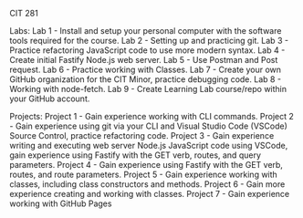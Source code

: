CIT 281

Labs:
Lab 1 - Install and setup your personal computer with the software tools required for the course.
Lab 2 - Setting up and practicing git.
Lab 3 - Practice refactoring JavaScript code to use more modern syntax.
Lab 4 - Create initial Fastify Node.js web server.
Lab 5 - Use Postman and Post request.
Lab 6 - Practice working with Classes.
Lab 7 - Create your own GitHub organization for the CIT Minor, practice debugging code.
Lab 8 - Working with node-fetch.
Lab 9 - Create Learning Lab course/repo within your GitHub account.

Projects:
Project 1 - Gain experience working with CLI commands.
Project 2 - Gain experience using git via your CLI and Visual Studio Code (VSCode) Source Control, practice refactoring code.
Project 3 - Gain experience writing and executing web server Node.js JavaScript code using VSCode, gain experience using Fastify with the GET verb, routes, and query parameters.
Project 4 - Gain experience using Fastify with the GET verb, routes, and route parameters.
Project 5 - Gain experience working with classes, including class constructors and methods.
Project 6 - Gain more experience creating and working with classes.
Project 7 - Gain experience working with GitHub Pages



